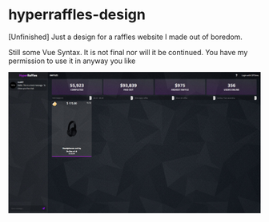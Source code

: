 # hyperraffles-design
[Unfinished] Just a design for a raffles website I made out of boredom.


Still some Vue Syntax. It is not final nor will it be continued.
You have my permission to use it in anyway you like

![Screenshot](https://github.com/henrikschwebcke/hyperraffles-design/blob/master/screenshot.jpg)
